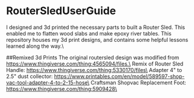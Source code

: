 # RouterSledUserGuide
I designed and 3d printed the necessary parts to built a Router Sled. This enabled me to flatten wood slabs and make epoxy river tables. This repository houses my 3d print designs, and contains some helpful lessons learned along the way.\

##Remixed 3d Prints
The original routersled design was modified from https://www.thingiverse.com/thing:4565094/files.\
Remix of Router Sled Handle: https://www.thingiverse.com/thing:5330170/files\
Adapter 4" to 2.5" dust collector: https://www.printables.com/en/model/589597-shop-vac-tool-adapter-4-to-2-15-hose\
Craftsman Shopvac Replacement Foot: https://www.thingiverse.com/thing:5909428\
